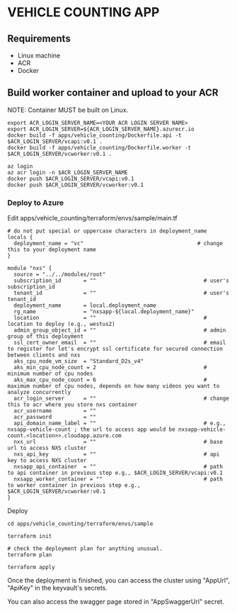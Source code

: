 # VEHICLE COUNTING APP

## Requirements
- Linux machine
- ACR
- Docker

## Build worker container and upload to your ACR
NOTE: Container MUST be built on Linux.

```
export ACR_LOGIN_SERVER_NAME=<YOUR ACR LOGIN SERVER NAME>
export ACR_LOGIN_SERVER=${ACR_LOGIN_SERVER_NAME}.azurecr.io
docker build -f apps/vehicle_counting/Dockerfile.api -t $ACR_LOGIN_SERVER/vcapi:v0.1 .
docker build -f apps/vehicle_counting/Dockerfile.worker -t $ACR_LOGIN_SERVER/vcworker:v0.1 .

az login
az acr login -n $ACR_LOGIN_SERVER_NAME
docker push $ACR_LOGIN_SERVER/vcapi:v0.1
docker push $ACR_LOGIN_SERVER/vcworker:v0.1
```

### Deploy to Azure
Edit apps/vehicle_counting/terraform/envs/sample/main.tf

```
# do not put special or uppercase characters in deployment_name
locals {
  deployment_name = "vc"                                    # change this to your deployment name
}

module "nxs" {
  source = "../../modules/root"  
  subscription_id       = ""                                  # user's subscription_id
  tenant_id             = ""                                  # user's tenant_id
  deployment_name       = local.deployment_name
  rg_name               = "nxsapp-${local.deployment_name}"
  location              = ""                                  # location to deploy (e.g., westus2)
  admin_group_object_id = ""                                  # admin group of this deployment
  ssl_cert_owner_email  = ""                                  # email to register for let's encrypt ssl certificate for secured connection between clients and nxs
  aks_cpu_node_vm_size  = "Standard_D2s_v4"
  aks_min_cpu_node_count = 2                                  # minimum number of cpu nodes
  aks_max_cpu_node_count = 6                                  # maximum number of cpu nodes, depends on how many videos you want to analyze concurrently
  acr_login_server      = ""                                  # change this to acr where you store nxs container
  acr_username          = ""
  acr_password          = ""
  api_domain_name_label = ""                                  # e.g., nxsapp-vehicle-count ; the url to access app would be nxsapp-vehicle-count.<location>>.cloudapp.azure.com
  nxs_url               = ""                                  # base url to access NXS cluster
  nxs_api_key           = ""                                  # api key to access NXS cluster 
  nxsapp_api_container  = ""                                  # path to api container in previous step e.g., $ACR_LOGIN_SERVER/vcapi:v0.1
  nxsapp_worker_container = ""                                # path to worker container in previous step e.g., $ACR_LOGIN_SERVER/vcworker:v0.1
}
```

Deploy
```
cd apps/vehicle_counting/terraform/envs/sample

terraform init

# check the deployment plan for anything unusual.
terraform plan

terraform apply
```

Once the deployment is finished, you can access the cluster using "AppUrl", "ApiKey" in the keyvault's secrets.

You can also access the swagger page stored in "AppSwaggerUrl" secret.